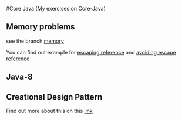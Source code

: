 #Core Java
(My exercises on Core-Java)

## Memory problems
see the branch [memory](https://github.com/MuthiahPrabhakaran/CoreJava/tree/memory)

You can find out example for [escaping reference](https://github.com/MuthiahPrabhakaran/CoreJava/tree/master/EscapingReference) and [avoiding escape reference](https://github.com/MuthiahPrabhakaran/CoreJava/tree/master/AvoidingEscapingReference)

## Java-8

## Creational Design Pattern
Find out more about this on this [link](https://github.com/MuthiahPrabhakaran/CoreJava/blob/master/creational-design-patterns/README.md)